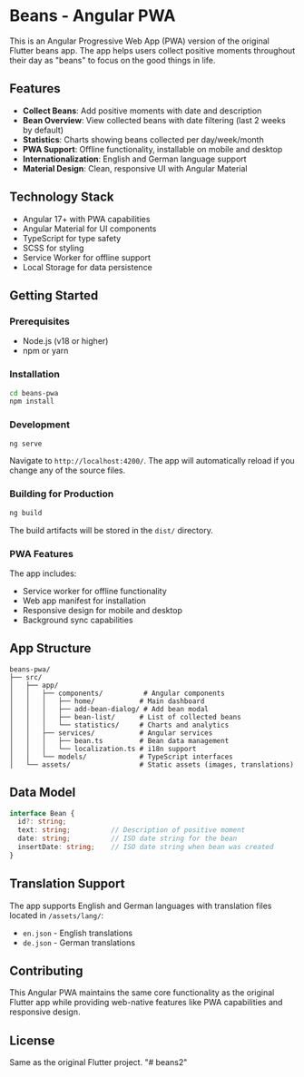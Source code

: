 # Beans - Angular PWA

This is an Angular Progressive Web App (PWA) version of the original Flutter beans app. The app helps users collect positive moments throughout their day as "beans" to focus on the good things in life.

## Features

- **Collect Beans**: Add positive moments with date and description
- **Bean Overview**: View collected beans with date filtering (last 2 weeks by default)
- **Statistics**: Charts showing beans collected per day/week/month
- **PWA Support**: Offline functionality, installable on mobile and desktop
- **Internationalization**: English and German language support
- **Material Design**: Clean, responsive UI with Angular Material

## Technology Stack

- Angular 17+ with PWA capabilities
- Angular Material for UI components
- TypeScript for type safety
- SCSS for styling
- Service Worker for offline support
- Local Storage for data persistence

## Getting Started

### Prerequisites

- Node.js (v18 or higher)
- npm or yarn

### Installation

```bash
cd beans-pwa
npm install
```

### Development

```bash
ng serve
```

Navigate to `http://localhost:4200/`. The app will automatically reload if you change any of the source files.

### Building for Production

```bash
ng build
```

The build artifacts will be stored in the `dist/` directory.

### PWA Features

The app includes:
- Service worker for offline functionality
- Web app manifest for installation
- Responsive design for mobile and desktop
- Background sync capabilities

## App Structure

```
beans-pwa/
├── src/
│   ├── app/
│   │   ├── components/          # Angular components
│   │   │   ├── home/           # Main dashboard
│   │   │   ├── add-bean-dialog/ # Add bean modal
│   │   │   ├── bean-list/      # List of collected beans
│   │   │   └── statistics/     # Charts and analytics
│   │   ├── services/           # Angular services
│   │   │   ├── bean.ts         # Bean data management
│   │   │   └── localization.ts # i18n support
│   │   └── models/             # TypeScript interfaces
│   └── assets/                 # Static assets (images, translations)
```

## Data Model

```typescript
interface Bean {
  id?: string;
  text: string;          // Description of positive moment
  date: string;          // ISO date string for the bean
  insertDate: string;    // ISO date string when bean was created
}
```

## Translation Support

The app supports English and German languages with translation files located in `/assets/lang/`:
- `en.json` - English translations
- `de.json` - German translations

## Contributing

This Angular PWA maintains the same core functionality as the original Flutter app while providing web-native features like PWA capabilities and responsive design.

## License

Same as the original Flutter project.
"# beans2" 
